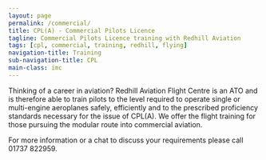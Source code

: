 ```yaml
---
layout: page
permalink: /commercial/
title: CPL(A) - Commercial Pilots Licence
tagline: Commercial Pilots Licence training with Redhill Aviation
tags: [cpl, commercial, training, redhill, flying]
navigation-title: Training
sub-navigation-title: CPL
main-class: imc
---
```


Thinking of a career in aviation? Redhill Aviation Flight Centre is an ATO and is therefore able to train pilots to the level required to operate single or multi-engine aeroplanes safely, efficiently and to the prescribed proficiency standards necessary for the issue of CPL(A). We offer the flight training for those pursuing the modular route into commercial aviation.

<p>
For more information or a chat to discuss your requirements please call 01737 822959.
</p>

